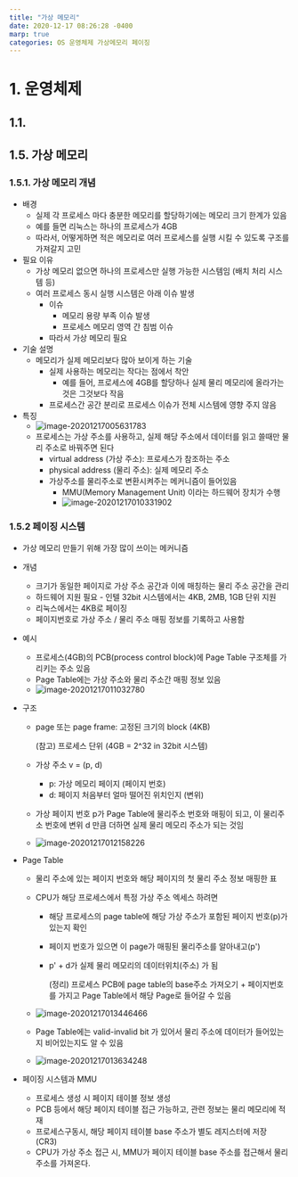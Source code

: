 ```yaml
---
title: "가상 메모리"
date: 2020-12-17 08:26:28 -0400
marp: true
categories: OS 운영체제 가상메모리 페이징
---
```


# 1. 운영체제

## 1.1. 

## 1.5. 가상 메모리

### 1.5.1. 가상 메모리 개념

- 배경
  - 실제 각 프로세스 마다 충분한 메모리를 할당하기에는 메모리 크기 한계가 있음
  - 예를 들면 리눅스는 하나의 프로세스가 4GB
  - 따라서, 어떻게하면 적은 메모리로 여러 프로세스를 실행 시킬 수 있도록 구조를 가져갈지 고민
- 필요 이유
  - 가상 메모리 없으면 하나의 프로세스만 실행 가능한 시스템임 (배치 처리 시스템 등)
  - 여러 프로세스 동시 실행 시스템은  아래 이슈 발생
    - 이슈
      - 메모리 용량 부족 이슈 발생
      - 프로세스 메모리 영역 간 침범 이슈
    - 따라서 가상 메모리 필요
- 기술 설명
  - 메모리가 실제 메모리보다 많아 보이게 하는 기술
    - 실제 사용하는 메모리는 작다는 점에서 착안
      - 예를 들어, 프로세스에 4GB를 할당하나 실제 물리 메모리에 올라가는 것은 그것보다 작음
    - 프로세스간 공간 분리로 프로세스 이슈가 전체 시스템에 영향 주지 않음
- 특징
  - ![image-20201217005631783](D:\Projects\Study\brrkim.github.io\images\image-20201217005631783.png)
  - 프로세스는 가상 주소를 사용하고, 실제 해당 주소에서 데이터를 읽고 쓸때만 물리 주소로 바꿔주면 된다
    - virtual address (가상 주소): 프로세스가 참조하는 주소
    - physical address (물리 주소): 실제 메모리 주소
    - 가상주소를 물리주소로 변환시켜주는 메커니즘이 들어있음
      - MMU(Memory Management Unit) 이라는 하드웨어 장치가 수행
      - ![image-20201217010331902](D:\Projects\Study\brrkim.github.io\images\image-20201217010331902.png)

### 1.5.2 페이징 시스템

- 가상 메모리 만들기 위해 가장 많이 쓰이는 메커니즘

- 개념

  - 크기가 동일한 페이지로 가상 주소 공간과 이에 매칭하는 물리 주소 공간을 관리
  - 하드웨어 지원 필요 - 인텔 32bit 시스템에서는 4KB, 2MB, 1GB 단위 지원
  - 리눅스에서는 4KB로 페이징
  - 페이지번호로 가상 주소 / 물리 주소 매핑 정보를 기록하고 사용함

- 예시

  - 프로세스(4GB)의 PCB(process control block)에 Page Table 구조체를 가리키는 주소 있음
  - Page Table에는 가상 주소와 물리 주소간 매핑 정보 있음
  - ![image-20201217011032780](D:\Projects\Study\brrkim.github.io\images\image-20201217011032780.png)

- 구조

  - page 또는 page frame: 고정된 크기의 block (4KB)

    (참고) 프로세스 단위 (4GB = 2^32 in 32bit 시스템)

  - 가상 주소 v = (p, d)

    - p: 가상 메모리 페이지 (페이지 번호)
    - d: 페이지 처음부터 얼마 떨어진 위치인지 (변위)

  - 가상 페이지 번호 p가 Page Table에 물리주소 번호와 매핑이 되고, 이 물리주소 번호에 변위 d 만큼 더하면 실제 물리 메모리 주소가 되는 것임 

  - ![image-20201217012158226](D:\Projects\Study\brrkim.github.io\images\image-20201217012158226.png)

- Page Table

  - 물리 주소에 있는 페이지 번호와 해당 페이지의 첫 물리 주소 정보 매핑한 표

  - CPU가 해당 프로세스에서 특정 가상 주소 엑세스 하려면

    - 해당 프로세스의 page table에 해당 가상 주소가 포함된 페이지 번호(p)가 있는지 확인

    - 페이지 번호가 있으면 이 page가 매핑된 물리주소를 알아내고(p')

    - p' + d가 실제 물리 메모리의 데이터위치(주소) 가 됨

      (정리) 프로세스 PCB에 page table의 base주소 가져오기 + 페이지번호를 가지고 Page Table에서 해당 Page로 들어갈 수 있음

  - ![image-20201217013446466](D:\Projects\Study\brrkim.github.io\images\image-20201217013446466.png)

  - Page Table에는 valid-invalid bit 가 있어서 물리 주소에 데이터가 들어있는지 비어있는지도 알 수 있음

  - ![image-20201217013634248](D:\Projects\Study\brrkim.github.io\images\image-20201217013634248.png)

- 페이징 시스템과 MMU

  - 프로세스 생성 시 페이지 테이블 정보 생성
  - PCB 등에서 해당 페이지 테이블 접근 가능하고, 관련 정보는 물리 메모리에 적재
  - 프로세스구동시, 해당 페이지 테이블 base 주소가 별도 레지스터에 저장 (CR3)
  - CPU가 가상 주소 접근 시, MMU가 페이지 테이블 base 주소를 접근해서 물리 주소를 가져온다.

